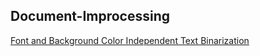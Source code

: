 ## Document-Improcessing

[Font and Background Color Independent Text Binarization](https://pdfs.semanticscholar.org/3f41/316a96b8a25b2c04c52ca53ea95a1cd0bb83.pdf)